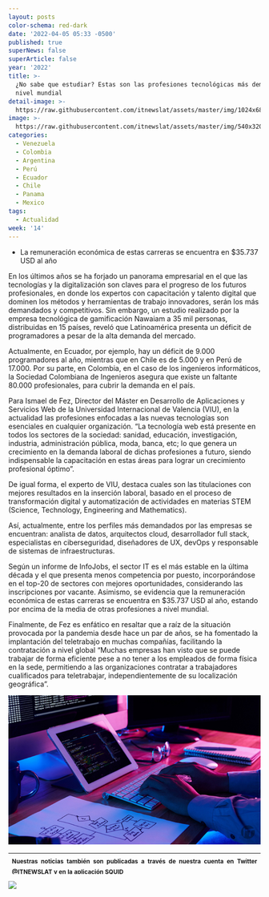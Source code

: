 ```yaml
---
layout: posts
color-schema: red-dark
date: '2022-04-05 05:33 -0500'
published: true
superNews: false
superArticle: false
year: '2022'
title: >-
  ¿No sabe que estudiar? Estas son las profesiones tecnológicas más demandadas a
  nivel mundial
detail-image: >-
  https://raw.githubusercontent.com/itnewslat/assets/master/img/1024x680/estudiante-de-tecnologia-g.jpg
image: >-
  https://raw.githubusercontent.com/itnewslat/assets/master/img/540x320/estudiante-de-tecnologia-p.jpg
categories:
  - Venezuela
  - Colombia
  - Argentina
  - Perú
  - Ecuador
  - Chile
  - Panama
  - Mexico
tags:
  - Actualidad
week: '14'
---
```

- La remuneración económica de estas carreras se encuentra en $35.737 USD al año

En los últimos años se ha forjado un panorama empresarial en el que las tecnologías y la digitalización son claves para el progreso de los futuros profesionales, en donde los expertos con capacitación y talento digital que dominen los métodos y herramientas de trabajo innovadores, serán los más demandados y competitivos. Sin embargo, un estudio realizado por la empresa tecnológica de gamificación Nawaiam a 35 mil personas, distribuidas en 15 países, reveló que Latinoamérica presenta un déficit de programadores a pesar de la alta demanda del mercado.

Actualmente, en Ecuador, por ejemplo, hay un déficit de 9.000 programadores al año, mientras que en Chile es de 5.000 y en Perú de 17.000. Por su parte, en Colombia, en el caso de los ingenieros informáticos, la Sociedad Colombiana de Ingenieros asegura que existe un faltante 80.000 profesionales, para cubrir la demanda en el país.

Para Ismael de Fez, Director del Máster en Desarrollo de Aplicaciones y Servicios Web de la Universidad Internacional de Valencia (VIU), en la actualidad las profesiones enfocadas a las nuevas tecnologías son esenciales en cualquier organización. “La tecnología web está presente en todos los sectores de la sociedad: sanidad, educación, investigación, industria, administración pública, moda, banca, etc; lo que genera un crecimiento en la demanda laboral de dichas profesiones a futuro, siendo indispensable la capacitación en estas áreas para lograr un crecimiento profesional óptimo”.

De igual forma, el experto de VIU, destaca cuales son las titulaciones con mejores resultados en la inserción laboral, basado en el proceso de transformación digital y automatización de actividades en materias STEM (Science, Technology, Engineering and Mathematics).

Así, actualmente, entre los perfiles más demandados por las empresas se encuentran: analista de datos, arquitectos cloud, desarrollador full stack, especialistas en ciberseguridad, diseñadores de UX, devOps y responsable de sistemas de infraestructuras.

Según un informe de InfoJobs, el sector IT es el más estable en la última década y el que presenta menos competencia por puesto, incorporándose en el top-20 de sectores con mejores oportunidades, considerando las inscripciones por vacante. Asimismo, se evidencia que la remuneración económica de estas carreras se encuentra en $35.737 USD al año, estando por encima de la media de otras profesiones a nivel mundial.

Finalmente, de Fez es enfático en resaltar que a raíz de la situación provocada por la pandemia desde hace un par de años, se ha fomentado la implantación del teletrabajo en muchas compañías, facilitando la contratación a nivel global “Muchas empresas han visto que se puede trabajar de forma eficiente pese a no tener a los empleados de forma física en la sede, permitiendo a las organizaciones contratar a trabajadores cualificados para teletrabajar, independientemente de su localización geográfica”.

![](https://raw.githubusercontent.com/itnewslat/assets/master/img/540x320/estudiante-de-tecnologia-p.jpg)

<table style="height: 42px;" width="569">
<tbody>
<tr>
<td style="text-align: justify;"><sub><strong>Nuestras noticias también son publicadas a través de nuestra cuenta en Twitter <a href="https://twitter.com/itnewslat?lang=es">@ITNEWSLAT</a> y en la aplicación <a href="https://squidapp.co/en/">SQUID</a></strong></sub></td>
</tr>
</tbody>
</table>

<img src="https://tracker.metricool.com/c3po.jpg?hash=56f88a41e39ab42c063cc51676587a04"/>